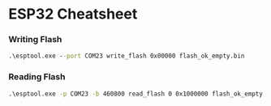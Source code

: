 # ESP32 Cheatsheet
### Writing Flash
```cmd
.\esptool.exe --port COM23 write_flash 0x00000 flash_ok_empty.bin
```
### Reading Flash
```cmd
.\esptool.exe -p COM23 -b 460800 read_flash 0 0x1000000 flash_ok_empty.bin
```